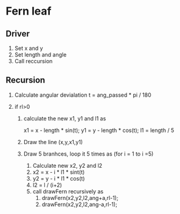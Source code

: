 # Fern leaf

## Driver
1.	Set x and y
2. 	Set length and angle
3. 	Call reccursion

## Recursion
1.	Calculate angular devialation t = ang_passed * pi / 180

2. 	if rl>0

	1.	calculate the new x1, y1 and l1 as

		x1 = x - length * sin(t);
		y1 = y - length * cos(t);
		l1 = length / 5
	
	2. 	Draw the line (x,y,x1,y1)
	
	3. Draw 5 branhces, loop it 5 times as (for i = 1 to i =5)
		1.	Calculate new x2, y2 and l2
		2.	x2 = x - i * l1 * sint(t)
		3. 	y2 = y - i * l1 * cos(t)
		4. 	l2 = l / (i+2)
		5. 	call drawFern recursively as
			1.	drawFern(x2,y2,l2,ang+a,rl-1);
			2. 	drawFern(x2,y2,l2,ang-a,rl-1);
	
	